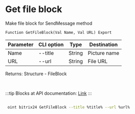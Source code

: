 ﻿---
sidebar_position: 9
---

# Get file block
 Make file block for SendMessage method



`Function GetFileBlock(Val Name, Val URL) Export`

 | Parameter | CLI option | Type | Destination |
 |-|-|-|-|
 | Name | --title | String | Picture name |
 | URL | --url | String | File URL |

 
 Returns: Structure - FileBlock

<br/>

:::tip
Blocks at API documentation: [Link](https://dev.1c-bitrix.ru/learning/course/?COURSE_ID=93&CHAPTER_ID=07867)
:::
<br/>


	


```sh title="CLI command example"
 
 oint bitrix24 GetFileBlock --title %title% --url %url%

```



